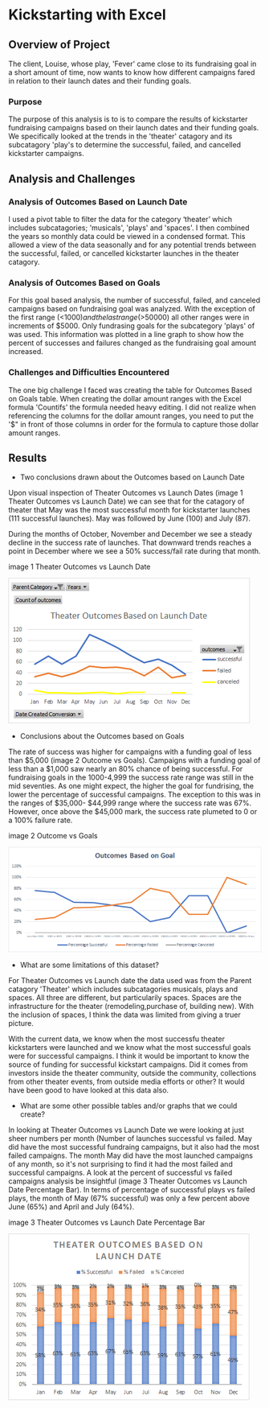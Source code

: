 # Kickstarting with Excel

## Overview of Project

The client, Louise, whose play, 'Fever' came close to its fundraising goal in a short amount of time, now wants to know how different campaigns fared in relation to their launch dates and their funding goals.

### Purpose

The purpose of this analysis is to is to compare the results of kickstarter fundraising campaigns based on their launch dates and their funding goals. We specifically looked at the trends in the 'theater' catagory and its subcatagory 'play's to determine the successful, failed, and cancelled kickstarter campaigns.


## Analysis and Challenges

### Analysis of Outcomes Based on Launch Date

I used a pivot table to filter the data for the category ‘theater’ which includes subcatagories; 'musicals', 'plays' and 'spaces'. I then combined the years so monthly data could be viewed in a condensed format. This allowed a view of the data seasonally and for any potential trends between the successful, failed, or cancelled kickstarter launches in the theater catagory.

### Analysis of Outcomes Based on Goals

For this goal based analysis, the number of successful, failed, and canceled campaigns based on fundraising goal was analyzed. With the exception of the first range (<$1000) and the last range (>$50000) all other ranges were in increments of $5000. Only fundrasing goals for the subcategory 'plays' of was used. This information was plotted in a line graph to show how the percent of successes and failures changed as the fundraising goal amount increased.

### Challenges and Difficulties Encountered

The one big challenge I faced was creating the table for Outcomes Based on Goals table. When creating the dollar amount ranges with the Excel formula 'Countifs' the formula needed heavy editing. I did not realize when referencing the columns for the dollar amount ranges, you need to put the '$" in front of those columns in order for the formula to capture those dollar amount ranges.

## Results
- Two conclusions drawn about the Outcomes based on Launch Date

Upon visual inspection of Theater Outcomes vs Launch Dates (image 1 Theater Outcomes vs Launch Date) we can see that for the catagory of theater that May was the most successful month for kickstarter launches (111 successful launches). May was followed by June (100) and July (87). 

During the months of October, November and December we see a steady decline in the success rate of launches. That downward trends reaches a point in December where we see a 50% success/fail rate during that month.
   
image 1 Theater Outcomes vs Launch Date

![Theater Outcomes_vs_Launch](Resources/Theater_Outcoms_vs_Launch.png)

- Conclusions about the Outcomes based on Goals

The rate of success was higher for campaigns with a funding goal of less than $5,000 (image 2 Outcome vs Goals). Campaigns with a funding goal of less than a $1,000 saw nearly an 80% chance of being successful. For fundraising goals in the $1000$-4,999 the success rate range was still in the mid seventies. As one might expect, the higher the goal for fundrising, the lower the percentage of successful campaigns. The exception to this was in the ranges of $35,000- $44,999 range where the success rate was 67%. However, once above the $45,000 mark, the success rate plumeted to 0 or a 100% failure rate.

image 2 Outcome vs Goals

![Outcome_vs_Goals](Resources/Outcome_vs_Goals.png)

- What are some limitations of this dataset?

For Theater Outcomes vs Launch date the data used was from the Parent catagory 'Theater' which includes subcatagories musicals, plays and spaces. All three are different, but particularily spaces. Spaces are the infrastructure for the theater (remodeling,purchase of, building new). With the inclusion of spaces, I think the data was limited from giving a truer picture.

With the current data, we know when the most successfu theater kickstarters were launched and we know what the most successful goals were for successful campaigns. I think it would be important to know the source of funding for successful kickstart campaigns. Did it comes from investors inside the theater community, outside the community, collections from other theater events, from outside media efforts or other? It would have been good to have looked at this data also. 

- What are some other possible tables and/or graphs that we could create?

In looking at Theater Outcomes vs Launch Date we were looking at just sheer numbers per month (Number of launches successful vs failed. May did have the most successful fundraing campaigns, but it also had the most failed campaigns. The month May did have the most launched campaigns of any month, so it's not surprising to find it had the most failed and successful campaigns. A look at the percent of successful vs failed campaigns analysis be insightful (image 3 Theater Outcomes vs Launch Date Percentage Bar). In terms of percentage of successful plays vs failed plays, the month of May (67% successful) was only a few percent above June (65%) and April and July (64%).

image 3 Theater Outcomes vs Launch Date Percentage Bar

![Resources/Theater_Outcomes_vs_Launch_Bar.png](Resources/Theater_Outcomes_vs_Launch_Bar.png)
